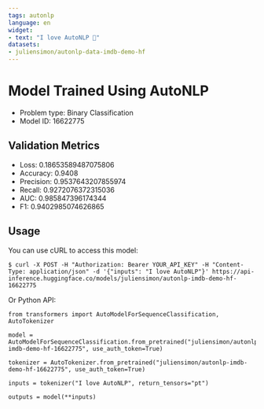```yaml
---
tags: autonlp
language: en
widget:
- text: "I love AutoNLP 🤗"
datasets:
- juliensimon/autonlp-data-imdb-demo-hf
---
```


# Model Trained Using AutoNLP

- Problem type: Binary Classification
- Model ID: 16622775

## Validation Metrics

- Loss: 0.18653589487075806
- Accuracy: 0.9408
- Precision: 0.9537643207855974
- Recall: 0.9272076372315036
- AUC: 0.985847396174344
- F1: 0.9402985074626865

## Usage

You can use cURL to access this model:

```
$ curl -X POST -H "Authorization: Bearer YOUR_API_KEY" -H "Content-Type: application/json" -d '{"inputs": "I love AutoNLP"}' https://api-inference.huggingface.co/models/juliensimon/autonlp-imdb-demo-hf-16622775
```

Or Python API:

```
from transformers import AutoModelForSequenceClassification, AutoTokenizer

model = AutoModelForSequenceClassification.from_pretrained("juliensimon/autonlp-imdb-demo-hf-16622775", use_auth_token=True)

tokenizer = AutoTokenizer.from_pretrained("juliensimon/autonlp-imdb-demo-hf-16622775", use_auth_token=True)

inputs = tokenizer("I love AutoNLP", return_tensors="pt")

outputs = model(**inputs)
```